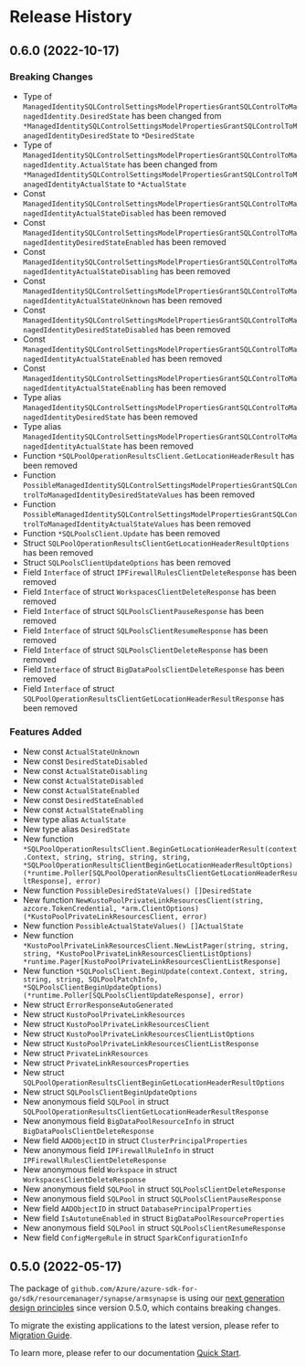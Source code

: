 # Release History

## 0.6.0 (2022-10-17)
### Breaking Changes

- Type of `ManagedIdentitySQLControlSettingsModelPropertiesGrantSQLControlToManagedIdentity.DesiredState` has been changed from `*ManagedIdentitySQLControlSettingsModelPropertiesGrantSQLControlToManagedIdentityDesiredState` to `*DesiredState`
- Type of `ManagedIdentitySQLControlSettingsModelPropertiesGrantSQLControlToManagedIdentity.ActualState` has been changed from `*ManagedIdentitySQLControlSettingsModelPropertiesGrantSQLControlToManagedIdentityActualState` to `*ActualState`
- Const `ManagedIdentitySQLControlSettingsModelPropertiesGrantSQLControlToManagedIdentityActualStateDisabled` has been removed
- Const `ManagedIdentitySQLControlSettingsModelPropertiesGrantSQLControlToManagedIdentityDesiredStateEnabled` has been removed
- Const `ManagedIdentitySQLControlSettingsModelPropertiesGrantSQLControlToManagedIdentityActualStateDisabling` has been removed
- Const `ManagedIdentitySQLControlSettingsModelPropertiesGrantSQLControlToManagedIdentityActualStateUnknown` has been removed
- Const `ManagedIdentitySQLControlSettingsModelPropertiesGrantSQLControlToManagedIdentityDesiredStateDisabled` has been removed
- Const `ManagedIdentitySQLControlSettingsModelPropertiesGrantSQLControlToManagedIdentityActualStateEnabled` has been removed
- Const `ManagedIdentitySQLControlSettingsModelPropertiesGrantSQLControlToManagedIdentityActualStateEnabling` has been removed
- Type alias `ManagedIdentitySQLControlSettingsModelPropertiesGrantSQLControlToManagedIdentityDesiredState` has been removed
- Type alias `ManagedIdentitySQLControlSettingsModelPropertiesGrantSQLControlToManagedIdentityActualState` has been removed
- Function `*SQLPoolOperationResultsClient.GetLocationHeaderResult` has been removed
- Function `PossibleManagedIdentitySQLControlSettingsModelPropertiesGrantSQLControlToManagedIdentityDesiredStateValues` has been removed
- Function `PossibleManagedIdentitySQLControlSettingsModelPropertiesGrantSQLControlToManagedIdentityActualStateValues` has been removed
- Function `*SQLPoolsClient.Update` has been removed
- Struct `SQLPoolOperationResultsClientGetLocationHeaderResultOptions` has been removed
- Struct `SQLPoolsClientUpdateOptions` has been removed
- Field `Interface` of struct `IPFirewallRulesClientDeleteResponse` has been removed
- Field `Interface` of struct `WorkspacesClientDeleteResponse` has been removed
- Field `Interface` of struct `SQLPoolsClientPauseResponse` has been removed
- Field `Interface` of struct `SQLPoolsClientResumeResponse` has been removed
- Field `Interface` of struct `SQLPoolsClientDeleteResponse` has been removed
- Field `Interface` of struct `BigDataPoolsClientDeleteResponse` has been removed
- Field `Interface` of struct `SQLPoolOperationResultsClientGetLocationHeaderResultResponse` has been removed

### Features Added

- New const `ActualStateUnknown`
- New const `DesiredStateDisabled`
- New const `ActualStateDisabling`
- New const `ActualStateDisabled`
- New const `ActualStateEnabled`
- New const `DesiredStateEnabled`
- New const `ActualStateEnabling`
- New type alias `ActualState`
- New type alias `DesiredState`
- New function `*SQLPoolOperationResultsClient.BeginGetLocationHeaderResult(context.Context, string, string, string, string, *SQLPoolOperationResultsClientBeginGetLocationHeaderResultOptions) (*runtime.Poller[SQLPoolOperationResultsClientGetLocationHeaderResultResponse], error)`
- New function `PossibleDesiredStateValues() []DesiredState`
- New function `NewKustoPoolPrivateLinkResourcesClient(string, azcore.TokenCredential, *arm.ClientOptions) (*KustoPoolPrivateLinkResourcesClient, error)`
- New function `PossibleActualStateValues() []ActualState`
- New function `*KustoPoolPrivateLinkResourcesClient.NewListPager(string, string, string, *KustoPoolPrivateLinkResourcesClientListOptions) *runtime.Pager[KustoPoolPrivateLinkResourcesClientListResponse]`
- New function `*SQLPoolsClient.BeginUpdate(context.Context, string, string, string, SQLPoolPatchInfo, *SQLPoolsClientBeginUpdateOptions) (*runtime.Poller[SQLPoolsClientUpdateResponse], error)`
- New struct `ErrorResponseAutoGenerated`
- New struct `KustoPoolPrivateLinkResources`
- New struct `KustoPoolPrivateLinkResourcesClient`
- New struct `KustoPoolPrivateLinkResourcesClientListOptions`
- New struct `KustoPoolPrivateLinkResourcesClientListResponse`
- New struct `PrivateLinkResources`
- New struct `PrivateLinkResourcesProperties`
- New struct `SQLPoolOperationResultsClientBeginGetLocationHeaderResultOptions`
- New struct `SQLPoolsClientBeginUpdateOptions`
- New anonymous field `SQLPool` in struct `SQLPoolOperationResultsClientGetLocationHeaderResultResponse`
- New anonymous field `BigDataPoolResourceInfo` in struct `BigDataPoolsClientDeleteResponse`
- New field `AADObjectID` in struct `ClusterPrincipalProperties`
- New anonymous field `IPFirewallRuleInfo` in struct `IPFirewallRulesClientDeleteResponse`
- New anonymous field `Workspace` in struct `WorkspacesClientDeleteResponse`
- New anonymous field `SQLPool` in struct `SQLPoolsClientDeleteResponse`
- New anonymous field `SQLPool` in struct `SQLPoolsClientPauseResponse`
- New field `AADObjectID` in struct `DatabasePrincipalProperties`
- New field `IsAutotuneEnabled` in struct `BigDataPoolResourceProperties`
- New anonymous field `SQLPool` in struct `SQLPoolsClientResumeResponse`
- New field `ConfigMergeRule` in struct `SparkConfigurationInfo`


## 0.5.0 (2022-05-17)

The package of `github.com/Azure/azure-sdk-for-go/sdk/resourcemanager/synapse/armsynapse` is using our [next generation design principles](https://azure.github.io/azure-sdk/general_introduction.html) since version 0.5.0, which contains breaking changes.

To migrate the existing applications to the latest version, please refer to [Migration Guide](https://aka.ms/azsdk/go/mgmt/migration).

To learn more, please refer to our documentation [Quick Start](https://aka.ms/azsdk/go/mgmt).